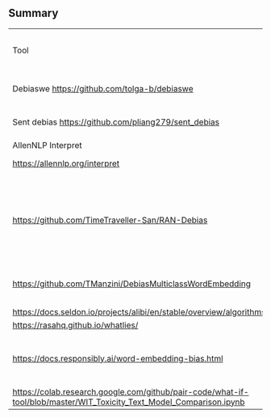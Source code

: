 ## Summary

<table>
  <tr>
   <td>Tool
   </td>
   <td>Regression / Classification (binary vs. multi-class)
   </td>
   <td>Fairness metrics covered
   </td>
   <td>Mitigation covered
   </td>
   <td>Handles multi-class protected feature?
   </td>
  </tr>
  <tr>
   <td>Debiaswe <a href="https://github.com/tolga-b/debiaswe">https://github.com/tolga-b/debiaswe</a>
   </td>
   <td>Embeddings instead of downstream task
   </td>
   <td>No
   </td>
   <td>Yes
   </td>
   <td>No(genderonly in the form of binary, pairs)
   </td>
  </tr>
  <tr>
   <td>Sent debias <a href="https://github.com/pliang279/sent_debias">https://github.com/pliang279/sent_debias</a>
   </td>
   <td>Again embedding instead of downstream task
   </td>
   <td>No
   </td>
   <td>Yes
   </td>
   <td>Yes
   </td>
  </tr>
  <tr>
   <td>AllenNLP Interpret
<p>
<a href="https://allennlp.org/interpret">https://allennlp.org/interpret</a>
   </td>
   <td>Binary / Multi-class Classification (all levels of NLP tasks)
   </td>
   <td>No
   </td>
   <td>No
   </td>
   <td>
   </td>
  </tr>
  <tr>
   <td><a href="https://github.com/TimeTraveller-San/RAN-Debias">https://github.com/TimeTraveller-San/RAN-Debias</a>
   </td>
   <td>N/A Embedding focused
   </td>
   <td>No
   </td>
   <td>Yes (Genderonly included with package. Possibility for users to add others & retrain)
   </td>
   <td>No
   </td>
  </tr>
  <tr>
   <td><a href="https://github.com/TManzini/DebiasMulticlassWordEmbedding">https://github.com/TManzini/DebiasMulticlassWordEmbedding</a>
   </td>
   <td>N/A Embedding focused
   </td>
   <td>No
   </td>
   <td>Yes - retrains word embedding wrt 
   </td>
   <td>Yes
   </td>
  </tr>
  <tr>
   <td><a href="https://docs.seldon.io/projects/alibi/en/stable/overview/algorithms.html">https://docs.seldon.io/projects/alibi/en/stable/overview/algorithms.html</a>
   </td>
   <td>Classification/Regression
   </td>
   <td>
   </td>
   <td>
   </td>
   <td>No
   </td>
  </tr>
  <tr>
   <td><a href="https://rasahq.github.io/whatlies/">https://rasahq.github.io/whatlies/</a>
   </td>
   <td>Did not review
   </td>
   <td>
   </td>
   <td>
   </td>
   <td>
   </td>
  </tr>
  <tr>
   <td><a href="https://docs.responsibly.ai/word-embedding-bias.html">https://docs.responsibly.ai/word-embedding-bias.html</a>
   </td>
   <td>This tool allows you to calculate WEAT scores to detect embedding bias
   </td>
   <td>Yes, only WEAT
   </td>
   <td>Yes but not recommended as method might be out of date
   </td>
   <td>Probably not
   </td>
  </tr>
  <tr>
   <td><a href="https://colab.research.google.com/github/pair-code/what-if-tool/blob/master/WIT_Toxicity_Text_Model_Comparison.ipynb">https://colab.research.google.com/github/pair-code/what-if-tool/blob/master/WIT_Toxicity_Text_Model_Comparison.ipynb</a>
   </td>
   <td>Did not review
   </td>
   <td>
   </td>
   <td>
   </td>
   <td>
   </td>
  </tr>
</table>
